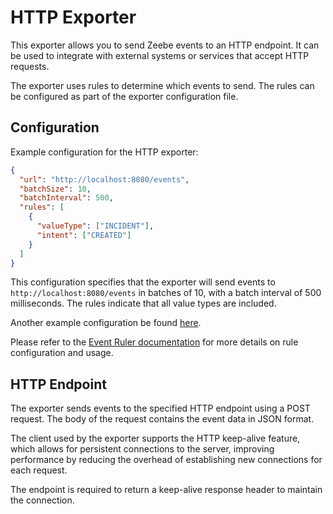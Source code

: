 # HTTP Exporter

This exporter allows you to send Zeebe events to an HTTP endpoint. It can be used to integrate with external systems or services that accept HTTP requests.

The exporter uses rules to determine which events to send. The rules can be configured as part of
the exporter configuration file.

## Configuration

Example configuration for the HTTP exporter:

```json
{
  "url": "http://localhost:8080/events",
  "batchSize": 10,
  "batchInterval": 500,
  "rules": [
    {
      "valueType": ["INCIDENT"],
      "intent": ["CREATED"]
    }
  ]
}
```

This configuration specifies that the exporter will send events to `http://localhost:8080/events` in batches of 10, with a batch interval of 500 milliseconds. The rules indicate that all value types are included.

Another example configuration be found [here](src/test/resources/export-subscription-config.json).

Please refer to the [Event Ruler documentation](https://github.com/aws/event-ruler?tab=readme-ov-file#ruler-by-example) for more details on rule configuration and usage.

## HTTP Endpoint

The exporter sends events to the specified HTTP endpoint using a POST request. The body of the request contains the event data in JSON format.

The client used by the exporter supports the HTTP keep-alive feature, which allows for persistent connections to the server, improving performance by reducing the overhead of establishing new connections for each request.

The endpoint is required to return a keep-alive response header to maintain the connection.
